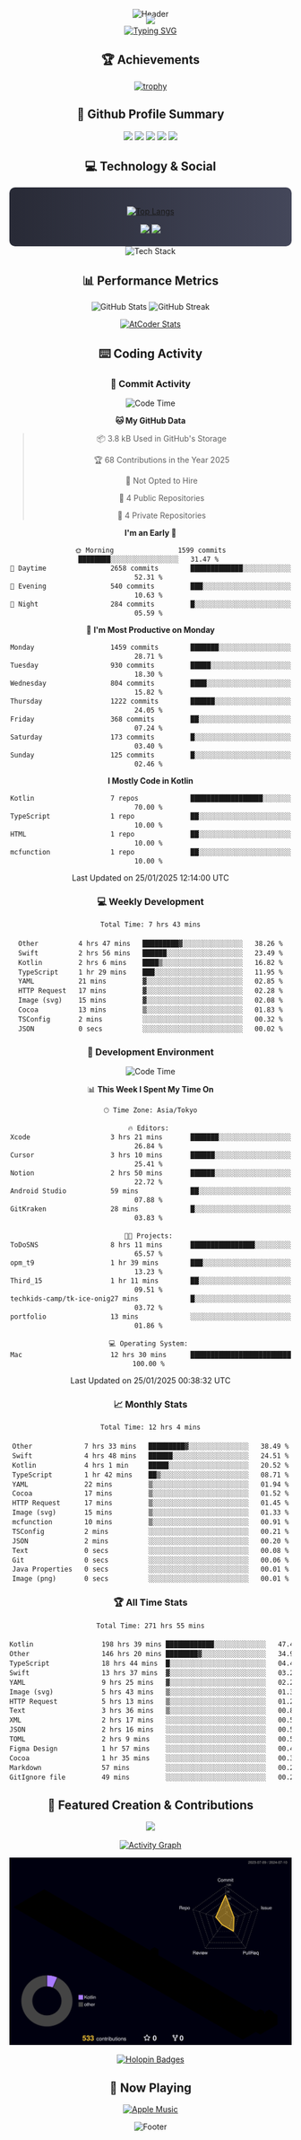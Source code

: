 <div align="center">
  
![Header](https://capsule-render.vercel.app/api?type=waving&color=gradient&customColorList=12&height=300&section=header&text=Welcome%20to%20Batapii's%20Universe&fontSize=50&animation=fadeIn&fontAlignY=40&desc=Android%20Developer%20|%20Kotlin%20LOVE%20)

<div style="margin-top: -20px;">
  <img src="https://readme-typing-svg.herokuapp.com/?lines=Crafting+Android+Experiences;Building+Tomorrow's+Apps+Today;Always+Learning,+Always+Growing&font=Fira%20Code&center=true&width=440&height=45&color=f75c7e&vCenter=true&size=22&pause=1000">
</div>

<a href="https://git.io/typing-svg">
  <img src="https://readme-typing-svg.demolab.com?font=Fira+Code&weight=600&size=28&duration=4000&pause=1000&center=true&vCenter=true&width=800&lines=Hey+there!+I'm+Batapii+%F0%9F%91%8B;Android+Developer+from+Japan+%F0%9F%87%AF%F0%9F%87%B5" alt="Typing SVG" />
</a>

## 🏆 Achievements

[![trophy](https://github-profile-trophy.vercel.app/?username=batapii&theme=onestar&no-frame=true&no-bg=true&column=8&rank=SECRET,SSS,SS,S,AAA,AA,A,B,C,?&margin-w=10&margin-h=10)](https://github.com/ryo-ma/github-profile-trophy)

## 🎯 Github Profile Summary

<div align="center">
  <img src="http://github-profile-summary-cards.vercel.app/api/cards/profile-details?username=batapii&theme=radical" />
  <img src="http://github-profile-summary-cards.vercel.app/api/cards/repos-per-language?username=batapii&theme=radical" />
  <img src="http://github-profile-summary-cards.vercel.app/api/cards/most-commit-language?username=batapii&theme=radical" />
  <img src="http://github-profile-summary-cards.vercel.app/api/cards/stats?username=batapii&theme=radical" />
  <img src="http://github-profile-summary-cards.vercel.app/api/cards/productive-time?username=batapii&theme=radical" />
</div>

## 💻 Technology & Social

<div align="center" style="background: linear-gradient(to right, #282A36, #44475A); padding: 20px; border-radius: 10px;">

[![Top Langs](https://github-readme-stats.vercel.app/api/top-langs/?username=batapii
)](https://github.com/anuraghazra/github-readme-stats)

<div style="margin-top: 15px">
<a href="https://github.com/batapii"><img src="https://img.shields.io/github/followers/batapii?style=for-the-badge&logo=github&label=Follow&color=ff6e96&labelColor=282A36"/></a>
<a href="https://twitter.com/batapii3939"><img src="https://img.shields.io/twitter/follow/batapii?style=for-the-badge&logo=twitter&color=1DA1F2&labelColor=282A36&label= Twitter"/></a>
</div>

</div>

<div align="center">
<img src="https://github-readme-tech-stack.vercel.app/api/cards?title=Tech+Stack&align=center&titleAlign=center&fontSize=20&lineHeight=10&lineCount=4&theme=github_dark&width=800&bg=%230D1117&badge=%23161B22&border=%2321262D&titleColor=%2358A6FF&line1=kotlin%2Ckotlin%2C0095D5%3Bandroid%2Candroid%2C00ff00%3Bjetpackcompose%2Cjetpack%2C4285F4%3B&line2=swift%2Cswift%2CFA7343%3Bfirebase%2Cfirebase%2CFFCA28%3Bgithub%2Cgithub%2C181717%3B&line3=typescript%2Ctypescript%2C3178C6%3Bgraphql%2Cgraphql%2CE10098%3Bsupabase%2Csupabase%2C3FCF8E%3B&line4=gradle%2Cgradle%2C02303A%3Bgitkraken%2Cgitkraken%2C179287%3Bpostman%2Cpostman%2CFF6C37%3B" alt="Tech Stack" />
</div>



## 📊 Performance Metrics

<div align="center">

![GitHub Stats](https://github-readme-stats.vercel.app/api?username=batapii&show_icons=true&theme=radical&hide_border=true&bg_color=0D1117)
![GitHub Streak](https://github-readme-streak-stats.herokuapp.com/?user=batapii&theme=radical&hide_border=true&background=0D1117)

[![AtCoder Stats](https://atcoder-readme-stats.vercel.app/stats/batapii3939?theme=dark&show_history=5&width=495)](https://github.com/iwbc-mzk/atcoder-readme-stats)

</div>

## ⌨️ Coding Activity

### 🌟 Commit Activity
<!--START_SECTION:commit-stats-->
![Code Time](http://img.shields.io/badge/Code%20Time-422%20hrs%2046%20mins-blue)

**🐱 My GitHub Data** 

> 📦 3.8 kB Used in GitHub's Storage 
 > 
> 🏆 68 Contributions in the Year 2025
 > 
> 🚫 Not Opted to Hire
 > 
> 📜 4 Public Repositories 
 > 
> 🔑 4 Private Repositories 
 > 
**I'm an Early 🐤** 

```text
🌞 Morning                1599 commits        ████████░░░░░░░░░░░░░░░░░   31.47 % 
🌆 Daytime                2658 commits        █████████████░░░░░░░░░░░░   52.31 % 
🌃 Evening                540 commits         ███░░░░░░░░░░░░░░░░░░░░░░   10.63 % 
🌙 Night                  284 commits         █░░░░░░░░░░░░░░░░░░░░░░░░   05.59 % 
```
📅 **I'm Most Productive on Monday** 

```text
Monday                   1459 commits        ███████░░░░░░░░░░░░░░░░░░   28.71 % 
Tuesday                  930 commits         █████░░░░░░░░░░░░░░░░░░░░   18.30 % 
Wednesday                804 commits         ████░░░░░░░░░░░░░░░░░░░░░   15.82 % 
Thursday                 1222 commits        ██████░░░░░░░░░░░░░░░░░░░   24.05 % 
Friday                   368 commits         ██░░░░░░░░░░░░░░░░░░░░░░░   07.24 % 
Saturday                 173 commits         █░░░░░░░░░░░░░░░░░░░░░░░░   03.40 % 
Sunday                   125 commits         █░░░░░░░░░░░░░░░░░░░░░░░░   02.46 % 
```


**I Mostly Code in Kotlin** 

```text
Kotlin                   7 repos             ██████████████████░░░░░░░   70.00 % 
TypeScript               1 repo              ██░░░░░░░░░░░░░░░░░░░░░░░   10.00 % 
HTML                     1 repo              ██░░░░░░░░░░░░░░░░░░░░░░░   10.00 % 
mcfunction               1 repo              ██░░░░░░░░░░░░░░░░░░░░░░░   10.00 % 
```




 Last Updated on 25/01/2025 12:14:00 UTC
<!--END_SECTION:commit-stats-->

### 💻 Weekly Development
<!--START_SECTION:wakatime-->

```txt
Total Time: 7 hrs 43 mins

Other          4 hrs 47 mins   █████████▓░░░░░░░░░░░░░░░   38.26 %
Swift          2 hrs 56 mins   ██████░░░░░░░░░░░░░░░░░░░   23.49 %
Kotlin         2 hrs 6 mins    ████▒░░░░░░░░░░░░░░░░░░░░   16.82 %
TypeScript     1 hr 29 mins    ███░░░░░░░░░░░░░░░░░░░░░░   11.95 %
YAML           21 mins         ▓░░░░░░░░░░░░░░░░░░░░░░░░   02.85 %
HTTP Request   17 mins         ▓░░░░░░░░░░░░░░░░░░░░░░░░   02.28 %
Image (svg)    15 mins         ▓░░░░░░░░░░░░░░░░░░░░░░░░   02.08 %
Cocoa          13 mins         ▒░░░░░░░░░░░░░░░░░░░░░░░░   01.83 %
TSConfig       2 mins          ░░░░░░░░░░░░░░░░░░░░░░░░░   00.32 %
JSON           0 secs          ░░░░░░░░░░░░░░░░░░░░░░░░░   00.02 %
```

<!--END_SECTION:wakatime-->

### 🔨 Development Environment
<!--START_SECTION:dev-stats-->
![Code Time](http://img.shields.io/badge/Code%20Time-418%20hrs%2022%20mins-blue)

📊 **This Week I Spent My Time On** 

```text
🕑︎ Time Zone: Asia/Tokyo

🔥 Editors: 
Xcode                    3 hrs 21 mins       ███████░░░░░░░░░░░░░░░░░░   26.84 % 
Cursor                   3 hrs 10 mins       ██████░░░░░░░░░░░░░░░░░░░   25.41 % 
Notion                   2 hrs 50 mins       ██████░░░░░░░░░░░░░░░░░░░   22.72 % 
Android Studio           59 mins             ██░░░░░░░░░░░░░░░░░░░░░░░   07.88 % 
GitKraken                28 mins             █░░░░░░░░░░░░░░░░░░░░░░░░   03.83 % 

🐱‍💻 Projects: 
ToDoSNS                  8 hrs 11 mins       ████████████████░░░░░░░░░   65.57 % 
opm_t9                   1 hr 39 mins        ███░░░░░░░░░░░░░░░░░░░░░░   13.23 % 
Third_15                 1 hr 11 mins        ██░░░░░░░░░░░░░░░░░░░░░░░   09.51 % 
techkids-camp/tk-ice-onig27 mins             █░░░░░░░░░░░░░░░░░░░░░░░░   03.72 % 
portfolio                13 mins             ░░░░░░░░░░░░░░░░░░░░░░░░░   01.86 % 

💻 Operating System: 
Mac                      12 hrs 30 mins      █████████████████████████   100.00 % 
```


 Last Updated on 25/01/2025 00:38:32 UTC
<!--END_SECTION:dev-stats-->

### 📈 Monthly Stats
<!--START_SECTION:wakamonth-->

```txt
Total Time: 12 hrs 4 mins

Other             7 hrs 33 mins   █████████▓░░░░░░░░░░░░░░░   38.49 %
Swift             4 hrs 48 mins   ██████░░░░░░░░░░░░░░░░░░░   24.51 %
Kotlin            4 hrs 1 min     █████░░░░░░░░░░░░░░░░░░░░   20.52 %
TypeScript        1 hr 42 mins    ██▒░░░░░░░░░░░░░░░░░░░░░░   08.71 %
YAML              22 mins         ▒░░░░░░░░░░░░░░░░░░░░░░░░   01.94 %
Cocoa             17 mins         ▒░░░░░░░░░░░░░░░░░░░░░░░░   01.52 %
HTTP Request      17 mins         ▒░░░░░░░░░░░░░░░░░░░░░░░░   01.45 %
Image (svg)       15 mins         ▒░░░░░░░░░░░░░░░░░░░░░░░░   01.33 %
mcfunction        10 mins         ▒░░░░░░░░░░░░░░░░░░░░░░░░   00.91 %
TSConfig          2 mins          ░░░░░░░░░░░░░░░░░░░░░░░░░   00.21 %
JSON              2 mins          ░░░░░░░░░░░░░░░░░░░░░░░░░   00.20 %
Text              0 secs          ░░░░░░░░░░░░░░░░░░░░░░░░░   00.08 %
Git               0 secs          ░░░░░░░░░░░░░░░░░░░░░░░░░   00.06 %
Java Properties   0 secs          ░░░░░░░░░░░░░░░░░░░░░░░░░   00.01 %
Image (png)       0 secs          ░░░░░░░░░░░░░░░░░░░░░░░░░   00.01 %
```

<!--END_SECTION:wakamonth-->

### 🏆 All Time Stats
<!--START_SECTION:wakaalltime-->

```txt
Total Time: 271 hrs 55 mins

Kotlin                 198 hrs 39 mins ████████████░░░░░░░░░░░░░   47.49 %
Other                  146 hrs 20 mins ████████▓░░░░░░░░░░░░░░░░   34.99 %
TypeScript             18 hrs 44 mins  █░░░░░░░░░░░░░░░░░░░░░░░░   04.48 %
Swift                  13 hrs 37 mins  ▓░░░░░░░░░░░░░░░░░░░░░░░░   03.26 %
YAML                   9 hrs 25 mins   ▓░░░░░░░░░░░░░░░░░░░░░░░░   02.25 %
Image (svg)            5 hrs 43 mins   ▒░░░░░░░░░░░░░░░░░░░░░░░░   01.37 %
HTTP Request           5 hrs 13 mins   ▒░░░░░░░░░░░░░░░░░░░░░░░░   01.25 %
Text                   3 hrs 36 mins   ▒░░░░░░░░░░░░░░░░░░░░░░░░   00.86 %
XML                    2 hrs 17 mins   ░░░░░░░░░░░░░░░░░░░░░░░░░   00.55 %
JSON                   2 hrs 16 mins   ░░░░░░░░░░░░░░░░░░░░░░░░░   00.54 %
TOML                   2 hrs 9 mins    ░░░░░░░░░░░░░░░░░░░░░░░░░   00.52 %
Figma Design           1 hr 57 mins    ░░░░░░░░░░░░░░░░░░░░░░░░░   00.47 %
Cocoa                  1 hr 35 mins    ░░░░░░░░░░░░░░░░░░░░░░░░░   00.38 %
Markdown               57 mins         ░░░░░░░░░░░░░░░░░░░░░░░░░   00.23 %
GitIgnore file         49 mins         ░░░░░░░░░░░░░░░░░░░░░░░░░   00.20 %
```

<!--END_SECTION:wakaalltime-->


## 🌟 Featured Creation & Contributions

<div align="center">
  <a href="https://github.com/batapii/ToDoSNS">
    <img src="https://github-readme-stats.vercel.app/api/pin/?username=batapii&repo=ToDoSNS&theme=radical&hide_border=true&bg_color=0D1117" />
  </a>

[![Activity Graph](https://github-readme-activity-graph.vercel.app/graph?username=batapii&custom_title=Contribution%20Graph&hide_border=true&theme=radical&bg_color=0D1117)](https://github.com/ashutosh00710/github-readme-activity-graph)

![3D Contrib](./profile-3d-contrib/profile-night-rainbow.svg)

[![Holopin Badges](https://holopin.me/batapii)](https://holopin.io/@batapii)

</div>

## 🎵 Now Playing

<div align="center">
  
[![Apple Music](https://music-profile.rayriffy.com/theme/dark.svg?uid=001005.6598667d2ffd4a10a4f429edd0ba24c4.1156)](https://github.com/rayriffy/apple-music-github-profile)

</div>

![Footer](https://capsule-render.vercel.app/api?type=waving&color=gradient&customColorList=12&height=100&section=footer)

</div>

